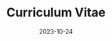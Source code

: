 ---
title: 'Curriculum Vitae'
date: 2023-10-24
type: landing

design:
  spacing: '5rem'

# Note: `username` refers to the user's folder name in `content/authors/`

# Page sections
sections:
  - block: resume-experience
    content:
      username: admin
    design:
      date_format: 'January 2006'
      is_education_first: false
  - block: resume-skills
    content:
      title: Skills & Hobbies
      username: admin
    design:
      show_skill_percentage: false
  - block: resume-languages
    content:
      title: Languages
      username: admin
    design:
      background:
        color: "orange"
        gradient_start: "#fb923c" # warm orange
        gradient_end:   "#ef4444" # warm red
        text_color_light: true
        spacing:
          padding: ["6", "6", "6"]
        columns: "1"
---